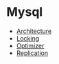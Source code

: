 # Mysql

* [Architecture](Architecture/Architecture.md)
* [Locking](Locking/Locking.md) 
* [Optimizer](Optimizer/Optimizer.md) 
* [Replication](Replication/Replication.md) 